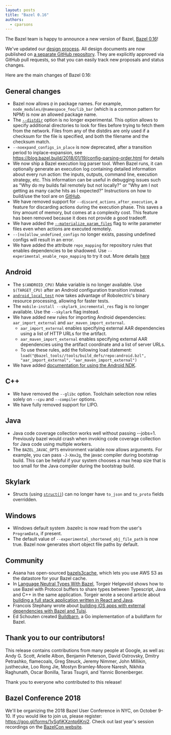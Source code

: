 ```yaml
---
layout: posts
title: "Bazel 0.16"
authors:
  - cparsons
---
```


The Bazel team is happy to announce a new version of Bazel, [Bazel 0.16](https://github.com/bazelbuild/bazel/releases/tag/0.16.0)!

We've updated our [design process](https://bazel.build/designs/index.html). All design documents are now published on [a separate GitHub repository](https://github.com/bazelbuild/proposals). They are explicitly approved via GitHub pull requests, so that you can easily track new proposals and status changes.

Here are the main changes of Bazel 0.16:


## General changes



*   Bazel now allows `@` in package names. For example, `node_modules/@namespace_foo/lib_bar` (which is a common pattern for NPM) is now an allowed package name.
*   The [`--distdir`](https://docs.bazel.build/versions/master/command-line-reference.html#flag--distdir) option is no longer experimental. This option allows to specify additional directories to look for files before trying to fetch them from the network. Files from any of the distdirs are only used if a checksum for the file is specified, and both the filename and the checksum match.
*   `--noexpand_configs_in_place` is now deprecated, after a transition period to inplace-expansion, see https://blog.bazel.build/2018/01/19/config-parsing-order.html for details
*   We now ship a Bazel execution log parser tool. When Bazel runs, it can optionally generate an execution log containing detailed information about every run action: the inputs, outputs, command line, execution strategy, etc. This information can be useful in debugging issues such as "Why do my builds fail remotely but not locally?" or "Why am I not getting as many cache hits as I expected?" Instructions on how to build/use the tool are on [GitHub](https://github.com/bazelbuild/bazel/blob/master/src/tools/execlog/README.md).
*   We have removed support for `--discard_actions_after_execution`, a feature for discarding actions during the execution phase. This saves a tiny amount of memory, but comes at a complexity cost. This feature has been removed because it does not provide a good tradeoff.
*   We have added the [`--materialize_param_files`](https://docs.bazel.build/versions/master/command-line-reference.html#flag--materialize_param_files) flag to write parameter files even when actions are executed remotely.
*   `--[no]allow_undefined_configs` no longer exists, passing undefined configs will result in an error.
*   We have added the attribute `repo_mapping` for repository rules that enables dependencies to be shadowed. Use `--experimental_enable_repo_mapping` to try it out. More details [here](https://docs.bazel.build/versions/master/external.html#shadowing-dependencies)


## Android



*   The `$(ANDROID_CPU)` Make variable is no longer available. Use `$(TARGET_CPU)` after an Android configuration transition instead.
*   [`android_local_test`](https://docs.bazel.build/versions/master/be/android.html#android_local_test) now takes advantage of Robolectric's binary resource processing, allowing for faster tests.
*   The `mobile-install --skylark_incremental_res` flag is no longer available. Use the `--skylark` flag instead.
*   We have added new rules for importing Android dependencies: `aar_import_external` and `aar_maven_import_external`. 
    *   `aar_import_external` enables specifying external AAR dependencies using a list of HTTP URLs for the artifact. 
    *   `aar_maven_import_external` enables specifying external AAR dependencies using the artifact coordinate and a list of server URLs. 
    *   To use these rules, add the following load statement: ```load("@bazel_tools//tools/build_defs/repo:android.bzl", "aar_import_external", "aar_maven_import_external")```
*   We have added [documentation for using the Android NDK](https://docs.bazel.build/versions/master/android-ndk.html).


## C++



*   We have removed the `--glibc` option. Toolchain selection now relies solely on `--cpu` and `--compiler` options.
*   We have fully removed support for LIPO.


## Java



*   Java code coverage collection works well without passing --jobs=1. Previously bazel would crash when invoking code coverage collection for Java code using multiple workers.
*   The `BAZEL_JAVAC_OPTS` environment variable now allows arguments. For example, you can pass `-J-Xmx2g`, the javac compiler during bootstrap build. This can be helpful if your system chooses a max heap size that is too small for the Java compiler during the bootstrap build.


## Skylark



*   Structs (using [`struct()`](https://docs.bazel.build/versions/master/skylark/lib/struct.html)) can no longer have `to_json` and `to_proto` fields overridden.


## Windows



*   Windows default system .bazelrc is now read from the user's `ProgramData`, if present.
*   The default value of `--experimental_shortened_obj_file_path` is now true. Bazel now generates short object file paths by default.


## Community



*   Asana has open-sourced [bazels3cache](https://github.com/Asana/bazels3cache), which lets you use AWS S3 as the datastore for your Bazel cache.
*   In [Language Neutral Types With Bazel](http://www.syntaxsuccess.com/viewarticle/language-neutral-types-with-bazel), Torgeir Helgevold shows how to use Bazel with Protocol buffers to share types between Typescript, Java and C++ in the same application. Torgeir wrote a second article about [building a full stack application written in React and Java](http://www.syntaxsuccess.com/viewarticle/full-stack-development-with-react-and-bazel).
*   Francois Stephany wrote about [building iOS apps with external dependencies with Bazel and Tulsi](https://tulipemoutarde.be/posts/bazel-for-mobile-apps-part-2/).
*   Ed Schouten created [Buildbarn](https://github.com/EdSchouten/bazel-buildbarn), a Go implementation of a buildfarm for Bazel.


## Thank you to our contributors!

This release contains contributions from many people at Google, as well as: Andy G. Scott, Arielle Albon, Benjamin Peterson, David Ostrovsky, Dmitry Petrashko, flamecoals, Greg Steuck, Jeremy Nimmer, John Millikin, justhecuke, Loo Rong Jie, Mostyn Bramley-Moore Naresh, Nikhita Raghunath, Oscar Bonilla, Taras Tsugrii, and Yannic Bonenberger.

Thank you to everyone who contributed to this release!


## Bazel Conference 2018

We'll be organizing the 2018 Bazel User Conference in NYC, on October 9-10. If you would like to join us, please register: https://goo.gl/forms/1ySgfiKXzntp6Knj2. Check out last year's session recordings on the [BazelCon website](https://sites.google.com/corp/bazel.build/conference2017/bazelcon2017/session-videos).
